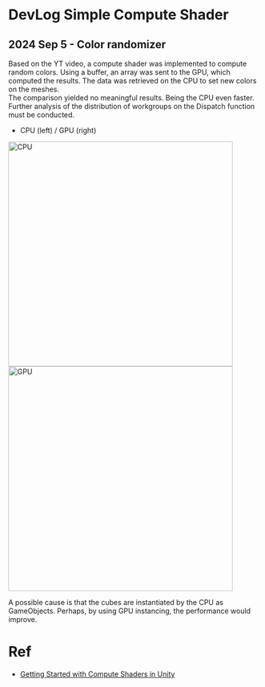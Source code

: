 # DevLog Simple Compute Shader

## 2024 Sep 5 - Color randomizer
Based on the YT video, a compute shader was implemented to compute random colors. Using a buffer, an array was sent to the GPU, which computed the results. The data was retrieved on the CPU to set new colors on the meshes. </br>
The comparison yielded no meaningful results. Being the CPU even faster. Further analysis of the distribution of workgroups on the Dispatch function must be conducted. </br>
- CPU (left) / GPU (right)
<img width="448" alt="CPU" src="https://github.com/user-attachments/assets/2f0d4b0c-8f7e-4b7e-a065-e74307e1d6f3">
<img width="448" alt="GPU" src="https://github.com/user-attachments/assets/92502b98-c782-4b10-bef1-43829551bbae">

A possible cause is that the cubes are instantiated by the CPU as GameObjects. Perhaps, by using GPU instancing, the performance would improve.

# Ref
- [Getting Started with Compute Shaders in Unity](https://youtu.be/BrZ4pWwkpto?si=QgHm8hmmWkE7ifUw)
